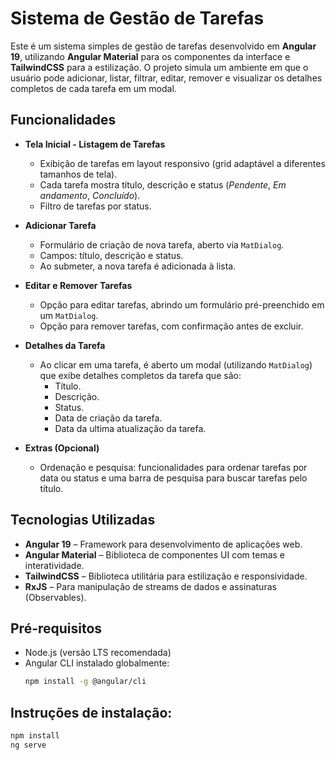 # Sistema de Gestão de Tarefas

Este é um sistema simples de gestão de tarefas desenvolvido em **Angular 19**, utilizando **Angular Material** para os componentes da interface e **TailwindCSS** para a estilização. O projeto simula um ambiente em que o usuário pode adicionar, listar, filtrar, editar, remover e visualizar os detalhes completos de cada tarefa em um modal.

## Funcionalidades

- **Tela Inicial - Listagem de Tarefas**
  - Exibição de tarefas em layout responsivo (grid adaptável a diferentes tamanhos de tela).
  - Cada tarefa mostra título, descrição e status (*Pendente*, *Em andamento*, *Concluído*).
  - Filtro de tarefas por status.

- **Adicionar Tarefa**
  - Formulário de criação de nova tarefa, aberto via `MatDialog`.
  - Campos: título, descrição e status.
  - Ao submeter, a nova tarefa é adicionada à lista.

- **Editar e Remover Tarefas**
  - Opção para editar tarefas, abrindo um formulário pré-preenchido em um `MatDialog`.
  - Opção para remover tarefas, com confirmação antes de excluir.

- **Detalhes da Tarefa**
  - Ao clicar em uma tarefa, é aberto um modal (utilizando `MatDialog`) que exibe detalhes completos da tarefa que são:
	- Título.
	- Descrição.
	- Status.
	- Data de criação da tarefa.
	- Data da ultima atualização da tarefa.


- **Extras (Opcional)**
  - Ordenação e pesquisa: funcionalidades para ordenar tarefas por data ou status e uma barra de pesquisa para buscar tarefas pelo título.

## Tecnologias Utilizadas

- **Angular 19** – Framework para desenvolvimento de aplicações web.
- **Angular Material** – Biblioteca de componentes UI com temas e interatividade.
- **TailwindCSS** – Biblioteca utilitária para estilização e responsividade.
- **RxJS** – Para manipulação de streams de dados e assinaturas (Observables).

## Pré-requisitos

- Node.js (versão LTS recomendada)
- Angular CLI instalado globalmente:
  ```bash
  npm install -g @angular/cli

## Instruções de instalação:
  ```bash
  npm install
  ng serve 
  